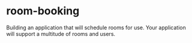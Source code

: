 # room-booking
Building an application that will schedule rooms for use. Your application will support a multitude of rooms and users.
